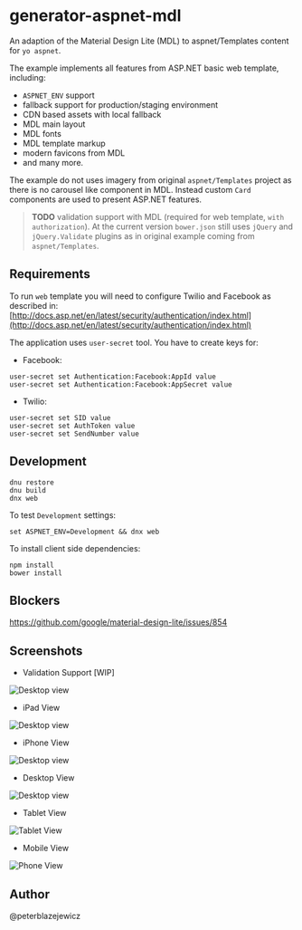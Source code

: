 # generator-aspnet-mdl

An adaption of the Material Design Lite (MDL) to aspnet/Templates content for `yo aspnet`.

The example implements all features from ASP.NET basic web template, including:
- `ASPNET_ENV` support
- fallback support for production/staging environment
- CDN based assets with local fallback
- MDL main layout
- MDL fonts
- MDL template markup
- modern favicons from MDL
- and many more.

The example do not uses imagery from original `aspnet/Templates` project 
as there is no carousel like component in MDL. Instead custom `Card` components
are used to present ASP.NET features.

> **TODO** validation support with MDL (required for web template, `with authorization`).
At the current version `bower.json` still uses `jQuery` and `jQuery.Validate` plugins
as in original example coming from `aspnet/Templates`.

## Requirements

To run `web` template you will need to configure Twilio and Facebook as described in:
[http://docs.asp.net/en/latest/security/authentication/index.html](http://docs.asp.net/en/latest/security/authentication/index.html)

The application uses `user-secret` tool. You have to create keys for:
- Facebook:
```
user-secret set Authentication:Facebook:AppId value
user-secret set Authentication:Facebook:AppSecret value
```
- Twilio:
```
user-secret set SID value
user-secret set AuthToken value
user-secret set SendNumber value
```

## Development

```
dnu restore
dnu build
dnx web
```
To test `Development` settings:
```
set ASPNET_ENV=Development && dnx web
```

To install client side dependencies:
```
npm install
bower install
```

## Blockers

https://github.com/google/material-design-lite/issues/854

## Screenshots

- Validation Support [WIP]

![Desktop view](./assets/20160320225723.jpg)

- iPad View

![Desktop view](./assets/20160320181656.jpg)

- iPhone View

![Desktop view](./assets/20160320181608.jpg)

- Desktop View

![Desktop view](./assets/20160313150115.jpg)

- Tablet View

![Tablet View](./assets/20160313145920.jpg)

- Mobile View

![Phone View](./assets/20160313150041.jpg)

## Author

@peterblazejewicz
